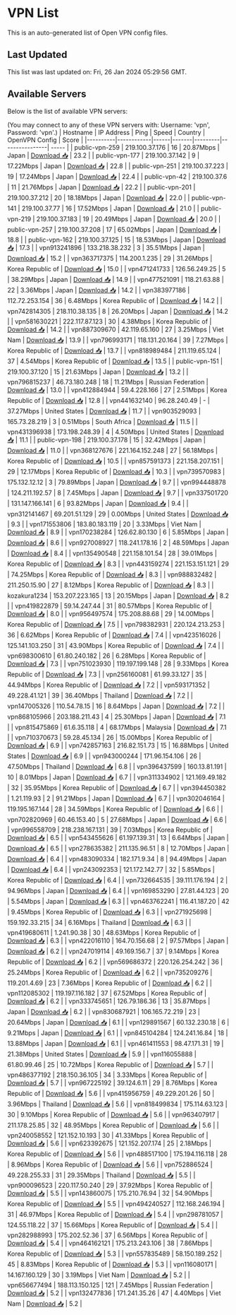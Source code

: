 # VPN List

This is an auto-generated list of Open VPN config files.

## Last Updated

This list was last updated on: Fri, 26 Jan 2024 05:29:56 GMT.

## Available Servers

Below is the list of available VPN servers:

(You may connect to any of these VPN servers with: Username: 'vpn', Password: 'vpn'.)
| Hostname | IP Address | Ping | Speed | Country | OpenVPN Config | Score |
|----------|------------|------|-------|---------|----------------| ----- |
| public-vpn-259 | 219.100.37.176 | 16 | 20.87Mbps | Japan | [Download 📥](./configs/server_0_JP.ovpn) | 23.2 |
| public-vpn-177 | 219.100.37.142 | 9 | 17.22Mbps | Japan | [Download 📥](./configs/server_1_JP.ovpn) | 22.8 |
| public-vpn-251 | 219.100.37.223 | 19 | 17.24Mbps | Japan | [Download 📥](./configs/server_2_JP.ovpn) | 22.4 |
| public-vpn-42 | 219.100.37.6 | 11 | 21.76Mbps | Japan | [Download 📥](./configs/server_3_JP.ovpn) | 22.2 |
| public-vpn-201 | 219.100.37.212 | 20 | 18.18Mbps | Japan | [Download 📥](./configs/server_4_JP.ovpn) | 22.0 |
| public-vpn-141 | 219.100.37.77 | 16 | 17.52Mbps | Japan | [Download 📥](./configs/server_5_JP.ovpn) | 21.0 |
| public-vpn-219 | 219.100.37.183 | 19 | 20.49Mbps | Japan | [Download 📥](./configs/server_6_JP.ovpn) | 20.0 |
| public-vpn-257 | 219.100.37.208 | 17 | 65.02Mbps | Japan | [Download 📥](./configs/server_7_JP.ovpn) | 18.8 |
| public-vpn-162 | 219.100.37.125 | 15 | 18.53Mbps | Japan | [Download 📥](./configs/server_8_JP.ovpn) | 17.3 |
| vpn913241896 | 133.218.38.232 | 3 | 35.51Mbps | Japan | [Download 📥](./configs/server_9_JP.ovpn) | 15.2 |
| vpn363717375 | 114.200.1.235 | 29 | 31.26Mbps | Korea Republic of | [Download 📥](./configs/server_10_KR.ovpn) | 15.0 |
| vpn471241733 | 126.56.249.25 | 5 | 38.29Mbps | Japan | [Download 📥](./configs/server_11_JP.ovpn) | 14.9 |
| vpn477521091 | 118.21.63.88 | 22 | 3.36Mbps | Japan | [Download 📥](./configs/server_12_JP.ovpn) | 14.2 |
| vpn383977186 | 112.72.253.154 | 36 | 6.48Mbps | Korea Republic of | [Download 📥](./configs/server_13_KR.ovpn) | 14.2 |
| vpn742814305 | 218.110.38.135 | 8 | 26.20Mbps | Japan | [Download 📥](./configs/server_14_JP.ovpn) | 14.2 |
| vpn581630221 | 222.117.87.123 | 30 | 4.38Mbps | Korea Republic of | [Download 📥](./configs/server_15_KR.ovpn) | 14.2 |
| vpn887309670 | 42.119.65.160 | 27 | 3.25Mbps | Viet Nam | [Download 📥](./configs/server_16_VN.ovpn) | 13.9 |
| vpn796993171 | 118.131.20.164 | 39 | 7.27Mbps | Korea Republic of | [Download 📥](./configs/server_17_KR.ovpn) | 13.7 |
| vpn818989484 | 211.119.65.124 | 37 | 4.54Mbps | Korea Republic of | [Download 📥](./configs/server_18_KR.ovpn) | 13.5 |
| public-vpn-151 | 219.100.37.120 | 15 | 21.63Mbps | Japan | [Download 📥](./configs/server_19_JP.ovpn) | 13.2 |
| vpn796815237 | 46.73.180.248 | 18 | 11.21Mbps | Russian Federation | [Download 📥](./configs/server_20_RU.ovpn) | 13.0 |
| vpn412884944 | 59.4.228.166 | 27 | 2.51Mbps | Korea Republic of | [Download 📥](./configs/server_21_KR.ovpn) | 12.8 |
| vpn441632140 | 96.28.240.49 | - | 37.27Mbps | United States | [Download 📥](./configs/server_22_US.ovpn) | 11.7 |
| vpn903529093 | 165.73.28.219 | 3 | 0.51Mbps | South Africa | [Download 📥](./configs/server_23_ZA.ovpn) | 11.5 |
| vpn431396938 | 173.198.248.39 | 4 | 4.50Mbps | United States | [Download 📥](./configs/server_24_US.ovpn) | 11.1 |
| public-vpn-198 | 219.100.37.178 | 15 | 32.42Mbps | Japan | [Download 📥](./configs/server_25_JP.ovpn) | 11.0 |
| vpn368127676 | 221.164.152.248 | 27 | 56.18Mbps | Korea Republic of | [Download 📥](./configs/server_26_KR.ovpn) | 10.5 |
| vpn857591373 | 221.158.207.151 | 29 | 12.17Mbps | Korea Republic of | [Download 📥](./configs/server_27_KR.ovpn) | 10.3 |
| vpn739570983 | 175.132.12.12 | 3 | 79.89Mbps | Japan | [Download 📥](./configs/server_28_JP.ovpn) | 9.7 |
| vpn994448878 | 124.211.192.57 | 8 | 7.45Mbps | Japan | [Download 📥](./configs/server_29_JP.ovpn) | 9.7 |
| vpn337501720 | 131.147.166.141 | 6 | 93.82Mbps | Japan | [Download 📥](./configs/server_30_JP.ovpn) | 9.4 |
| vpn312141467 | 69.201.51.129 | 29 | 0.00Mbps | United States | [Download 📥](./configs/server_31_US.ovpn) | 9.3 |
| vpn171553806 | 183.80.183.119 | 20 | 3.33Mbps | Viet Nam | [Download 📥](./configs/server_32_VN.ovpn) | 8.9 |
| vpn170238284 | 126.62.80.130 | 6 | 5.85Mbps | Japan | [Download 📥](./configs/server_33_JP.ovpn) | 8.6 |
| vpn927008927 | 118.241.178.16 | 2 | 48.59Mbps | Japan | [Download 📥](./configs/server_34_JP.ovpn) | 8.4 |
| vpn135490548 | 221.158.101.54 | 28 | 39.01Mbps | Korea Republic of | [Download 📥](./configs/server_35_KR.ovpn) | 8.3 |
| vpn443159274 | 221.153.151.121 | 29 | 74.25Mbps | Korea Republic of | [Download 📥](./configs/server_36_KR.ovpn) | 8.3 |
| vpn988832482 | 211.250.15.90 | 27 | 8.12Mbps | Korea Republic of | [Download 📥](./configs/server_37_KR.ovpn) | 8.3 |
| kozakura1234 | 153.207.223.165 | 13 | 20.15Mbps | Japan | [Download 📥](./configs/server_38_JP.ovpn) | 8.2 |
| vpn419822879 | 59.14.247.44 | 31 | 80.57Mbps | Korea Republic of | [Download 📥](./configs/server_39_KR.ovpn) | 8.0 |
| vpn956497574 | 175.208.88.68 | 29 | 14.00Mbps | Korea Republic of | [Download 📥](./configs/server_40_KR.ovpn) | 7.5 |
| vpn798382931 | 220.124.213.253 | 36 | 6.62Mbps | Korea Republic of | [Download 📥](./configs/server_41_KR.ovpn) | 7.4 |
| vpn423516026 | 125.141.103.250 | 31 | 43.90Mbps | Korea Republic of | [Download 📥](./configs/server_42_KR.ovpn) | 7.4 |
| vpn698300610 | 61.80.240.182 | 26 | 6.28Mbps | Korea Republic of | [Download 📥](./configs/server_43_KR.ovpn) | 7.3 |
| vpn751023930 | 119.197.199.148 | 28 | 9.33Mbps | Korea Republic of | [Download 📥](./configs/server_44_KR.ovpn) | 7.3 |
| vpn256160081 | 61.99.33.127 | 35 | 44.94Mbps | Korea Republic of | [Download 📥](./configs/server_45_KR.ovpn) | 7.2 |
| vpn593171352 | 49.228.41.121 | 39 | 36.40Mbps | Thailand | [Download 📥](./configs/server_46_TH.ovpn) | 7.2 |
| vpn147005326 | 110.54.78.15 | 16 | 8.64Mbps | Japan | [Download 📥](./configs/server_47_JP.ovpn) | 7.2 |
| vpn868105966 | 203.188.211.43 | 4 | 25.30Mbps | Japan | [Download 📥](./configs/server_48_JP.ovpn) | 7.1 |
| vpn815475869 | 61.6.35.118 | 4 | 68.17Mbps | Malaysia | [Download 📥](./configs/server_49_MY.ovpn) | 7.1 |
| vpn710370673 | 59.28.45.134 | 26 | 15.00Mbps | Korea Republic of | [Download 📥](./configs/server_50_KR.ovpn) | 6.9 |
| vpn742857163 | 216.82.151.73 | 15 | 16.88Mbps | United States | [Download 📥](./configs/server_51_US.ovpn) | 6.9 |
| vpn943000244 | 171.96.154.106 | 26 | 47.50Mbps | Thailand | [Download 📥](./configs/server_52_TH.ovpn) | 6.8 |
| vpn396437599 | 160.13.81.191 | 10 | 8.01Mbps | Japan | [Download 📥](./configs/server_53_JP.ovpn) | 6.7 |
| vpn311334902 | 121.169.49.182 | 32 | 35.95Mbps | Korea Republic of | [Download 📥](./configs/server_54_KR.ovpn) | 6.7 |
| vpn394450382 | 1.21.119.93 | 2 | 91.21Mbps | Japan | [Download 📥](./configs/server_55_JP.ovpn) | 6.7 |
| vpn302046164 | 119.195.167.144 | 28 | 34.59Mbps | Korea Republic of | [Download 📥](./configs/server_56_KR.ovpn) | 6.6 |
| vpn702820969 | 60.46.153.40 | 5 | 27.68Mbps | Japan | [Download 📥](./configs/server_57_JP.ovpn) | 6.6 |
| vpn996558709 | 218.238.167.131 | 39 | 7.03Mbps | Korea Republic of | [Download 📥](./configs/server_58_KR.ovpn) | 6.5 |
| vpn543455626 | 61.197.139.31 | 13 | 6.64Mbps | Japan | [Download 📥](./configs/server_59_JP.ovpn) | 6.5 |
| vpn278635382 | 211.135.96.51 | 8 | 12.70Mbps | Japan | [Download 📥](./configs/server_60_JP.ovpn) | 6.4 |
| vpn483090334 | 182.171.9.34 | 8 | 94.49Mbps | Japan | [Download 📥](./configs/server_61_JP.ovpn) | 6.4 |
| vpn243092353 | 121.172.142.77 | 32 | 5.85Mbps | Korea Republic of | [Download 📥](./configs/server_62_KR.ovpn) | 6.4 |
| vpn732664535 | 39.111.176.194 | 2 | 94.96Mbps | Japan | [Download 📥](./configs/server_63_JP.ovpn) | 6.4 |
| vpn169853290 | 27.81.44.123 | 20 | 5.54Mbps | Japan | [Download 📥](./configs/server_64_JP.ovpn) | 6.3 |
| vpn463762241 | 116.41.187.20 | 42 | 9.45Mbps | Korea Republic of | [Download 📥](./configs/server_65_KR.ovpn) | 6.3 |
| vpn271925698 | 159.192.33.215 | 34 | 6.16Mbps | Thailand | [Download 📥](./configs/server_66_TH.ovpn) | 6.3 |
| vpn419680611 | 1.241.90.38 | 30 | 48.63Mbps | Korea Republic of | [Download 📥](./configs/server_67_KR.ovpn) | 6.3 |
| vpn422016110 | 164.70.156.68 | 2 | 97.57Mbps | Japan | [Download 📥](./configs/server_68_JP.ovpn) | 6.2 |
| vpn247019114 | 49.169.156.7 | 37 | 9.14Mbps | Korea Republic of | [Download 📥](./configs/server_69_KR.ovpn) | 6.2 |
| vpn569686372 | 220.126.254.242 | 36 | 25.24Mbps | Korea Republic of | [Download 📥](./configs/server_70_KR.ovpn) | 6.2 |
| vpn735209276 | 119.201.4.69 | 23 | 7.36Mbps | Korea Republic of | [Download 📥](./configs/server_71_KR.ovpn) | 6.2 |
| vpn112085302 | 119.197.116.182 | 37 | 67.52Mbps | Korea Republic of | [Download 📥](./configs/server_72_KR.ovpn) | 6.2 |
| vpn333745651 | 126.79.186.36 | 13 | 35.87Mbps | Japan | [Download 📥](./configs/server_73_JP.ovpn) | 6.2 |
| vpn830687921 | 106.165.72.219 | 23 | 20.64Mbps | Japan | [Download 📥](./configs/server_74_JP.ovpn) | 6.1 |
| vpn129891567 | 60.132.230.18 | 6 | 9.21Mbps | Japan | [Download 📥](./configs/server_75_JP.ovpn) | 6.1 |
| vpn845104284 | 124.241.16.84 | 18 | 13.88Mbps | Japan | [Download 📥](./configs/server_76_JP.ovpn) | 6.1 |
| vpn461411553 | 98.47.171.31 | 19 | 21.38Mbps | United States | [Download 📥](./configs/server_77_US.ovpn) | 5.9 |
| vpn116055888 | 61.80.99.46 | 25 | 10.72Mbps | Korea Republic of | [Download 📥](./configs/server_78_KR.ovpn) | 5.7 |
| vpn486377192 | 218.150.36.105 | 34 | 3.33Mbps | Korea Republic of | [Download 📥](./configs/server_79_KR.ovpn) | 5.7 |
| vpn967225192 | 39.124.6.11 | 29 | 8.76Mbps | Korea Republic of | [Download 📥](./configs/server_80_KR.ovpn) | 5.6 |
| vpn415956759 | 49.229.201.26 | 50 | 3.96Mbps | Thailand | [Download 📥](./configs/server_81_TH.ovpn) | 5.6 |
| vpn818499834 | 175.114.63.123 | 30 | 9.10Mbps | Korea Republic of | [Download 📥](./configs/server_82_KR.ovpn) | 5.6 |
| vpn963407917 | 211.178.25.85 | 32 | 48.95Mbps | Korea Republic of | [Download 📥](./configs/server_83_KR.ovpn) | 5.6 |
| vpn240058552 | 121.152.10.193 | 30 | 41.33Mbps | Korea Republic of | [Download 📥](./configs/server_84_KR.ovpn) | 5.6 |
| vpn623392675 | 121.152.207.174 | 25 | 2.18Mbps | Korea Republic of | [Download 📥](./configs/server_85_KR.ovpn) | 5.6 |
| vpn488517100 | 175.194.116.118 | 28 | 8.96Mbps | Korea Republic of | [Download 📥](./configs/server_86_KR.ovpn) | 5.6 |
| vpn752886524 | 49.228.255.33 | 31 | 29.35Mbps | Thailand | [Download 📥](./configs/server_87_TH.ovpn) | 5.5 |
| vpn900096523 | 220.117.50.240 | 29 | 37.92Mbps | Korea Republic of | [Download 📥](./configs/server_88_KR.ovpn) | 5.5 |
| vpn143860075 | 175.210.76.94 | 32 | 54.90Mbps | Korea Republic of | [Download 📥](./configs/server_89_KR.ovpn) | 5.5 |
| vpn494240527 | 112.168.246.194 | 31 | 46.97Mbps | Korea Republic of | [Download 📥](./configs/server_90_KR.ovpn) | 5.4 |
| vpn298781057 | 124.55.118.22 | 37 | 15.66Mbps | Korea Republic of | [Download 📥](./configs/server_91_KR.ovpn) | 5.4 |
| vpn282988993 | 175.202.52.36 | 37 | 6.56Mbps | Korea Republic of | [Download 📥](./configs/server_92_KR.ovpn) | 5.4 |
| vpn464162121 | 175.213.243.106 | 38 | 7.86Mbps | Korea Republic of | [Download 📥](./configs/server_93_KR.ovpn) | 5.3 |
| vpn557835489 | 58.150.189.252 | 45 | 8.83Mbps | Korea Republic of | [Download 📥](./configs/server_94_KR.ovpn) | 5.3 |
| vpn116080171 | 14.167.160.129 | 30 | 3.19Mbps | Viet Nam | [Download 📥](./configs/server_95_VN.ovpn) | 5.2 |
| vpn656677494 | 188.113.150.125 | 121 | 7.45Mbps | Russian Federation | [Download 📥](./configs/server_96_RU.ovpn) | 5.2 |
| vpn132477836 | 171.241.35.26 | 47 | 4.40Mbps | Viet Nam | [Download 📥](./configs/server_97_VN.ovpn) | 5.2 |
